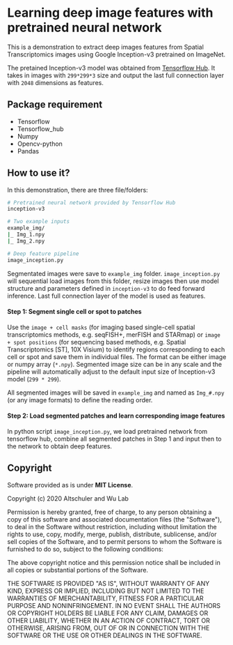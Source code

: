 # Learning deep image features with pretrained neural network

This is a demonstration to extract deep images features from Spatial Transcriptomics images using Google Inception-v3 pretrained on ImageNet.

The pretained Inception-v3 model was obtained from [Tensorflow Hub](https://tfhub.dev/). It takes in images with `299*299*3` size and output the last full connection layer with `2048` dimensions as features.

## Package requirement

- Tensorflow
- Tensorflow_hub
- Numpy
- Opencv-python
- Pandas


## How to use it?

In this demonstration, there are three file/folders:

```bash
# Pretrained neural network provided by Tensorflow Hub
inception-v3

# Two example inputs
example_img/
|_ Img_1.npy
|_ Img_2.npy

# Deep feature pipeline
image_inception.py
```
Segmentated images were save to `example_img` folder. `image_inception.py` will sequential load images from this folder, resize images then use model structure and parameters defined in `inception-v3` to do feed forward inference. Last full connection layer of the model is used as features.   

#### Step 1: Segment single cell or spot to patches

Use the `image + cell masks` (for imaging based single-cell spatial transcriptomics methods, e.g. seqFISH+, merFISH and STARmap) or `image + spot positions` (for sequencing based methods, e.g. Spatial Transcriptomics [ST], 10X Visium) to identify regions corresponding to each cell or spot and save them in individual files. The format can be either image or numpy array (`*.npy`). Segmented image size can be in any scale and the pipeline will automatically adjust to  the default input size of Inception-v3 model (`299 * 299`). 

All segmented images will be saved in `example_img` and named as `Img_#.npy` (or any image formats) to define the reading order. 


#### Step 2: Load segmented patches and learn corresponding image features

In python script `image_inception.py`, we load pretrained network from tensorflow hub, combine all segmented patches in Step 1 and input then to the network to obtain deep features.  

## Copyright
Software provided as is under **MIT License**.

Copyright (c) 2020 Altschuler and Wu Lab

Permission is hereby granted, free of charge, to any person obtaining a copy of this software and associated documentation files (the "Software"), to deal in the Software without restriction, including without limitation the rights to use, copy, modify, merge, publish, distribute, sublicense, and/or sell copies of the Software, and to permit persons to whom the Software is furnished to do so, subject to the following conditions:

The above copyright notice and this permission notice shall be included in all copies or substantial portions of the Software.

THE SOFTWARE IS PROVIDED "AS IS", WITHOUT WARRANTY OF ANY KIND, EXPRESS OR IMPLIED, INCLUDING BUT NOT LIMITED TO THE WARRANTIES OF MERCHANTABILITY, FITNESS FOR A PARTICULAR PURPOSE AND NONINFRINGEMENT. IN NO EVENT SHALL THE AUTHORS OR COPYRIGHT HOLDERS BE LIABLE FOR ANY CLAIM, DAMAGES OR OTHER LIABILITY, WHETHER IN AN ACTION OF CONTRACT, TORT OR OTHERWISE, ARISING FROM, OUT OF OR IN CONNECTION WITH THE SOFTWARE OR THE USE OR OTHER DEALINGS IN THE SOFTWARE.

